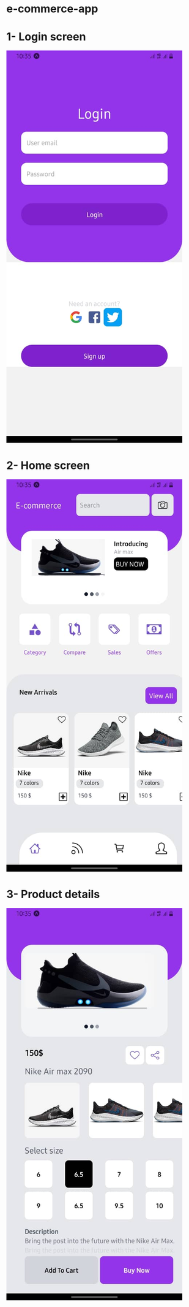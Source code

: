 # e-commerce-app 
# 1- Login screen
![alt text](https://github.com/Hazim-Hafiz/e-commerce-app/blob/master/assets/images/login.jpeg)
# 2- Home screen
![alt text](https://github.com/Hazim-Hafiz/e-commerce-app/blob/master/assets/images/home.jpeg)
# 3- Product details
![alt text](https://github.com/Hazim-Hafiz/e-commerce-app/blob/master/assets/images/details.jpeg)
